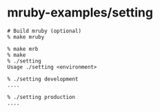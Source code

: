 # mruby-examples/setting

    # Build mruby (optional)
    % make mruby

    % make mrb
    % make
    % ./setting
    Usage ./setting <environment>

    % ./setting development
    ....

    % ./setting production
    ....
